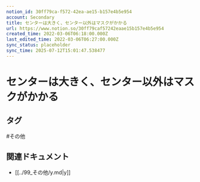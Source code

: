 ```yaml
---
notion_id: 30ff79ca-f572-42ea-ae15-b157e4b5e954
account: Secondary
title: センターは大きく、センター以外はマスクがかかる
url: https://www.notion.so/30ff79caf57242eaae15b157e4b5e954
created_time: 2022-03-06T06:18:00.000Z
last_edited_time: 2022-03-06T06:27:00.000Z
sync_status: placeholder
sync_time: 2025-07-12T15:01:47.538477
---
```

# センターは大きく、センター以外はマスクがかかる


## タグ

#その他 

## 関連ドキュメント

- [[../99_その他/y.md|y]]
